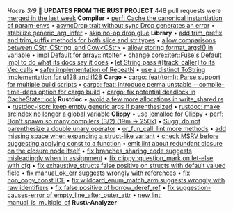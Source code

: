 *Часть 3/9*
📰 **UPDATES FROM THE RUST PROJECT**
448 pull requests were [merged in the last week](https://github.com/search?q=is%3Apr+org%3Arust-lang+is%3Amerged+merged%3A2025-06-17..2025-06-24)
**Compiler**
• [perf: Cache the canonical instantiation of param\-envs](https://github.com/rust-lang/rust/pull/142316)
• [asyncDrop trait without sync Drop generates an error](https://github.com/rust-lang/rust/pull/142606)
• [stabilize generic\_arg\_infer](https://github.com/rust-lang/rust/pull/141610)
• [skip no\-op drop glue](https://github.com/rust-lang/rust/pull/142508)
**Library**
• [add trim\_prefix and trim\_suffix methods for both slice and str types](https://github.com/rust-lang/rust/pull/142331)
• [allow comparisons between CStr, CString, and Cow<CStr\>](https://github.com/rust-lang/rust/pull/137268)
• [allow storing format\_args\!\(\) in variable](https://github.com/rust-lang/rust/pull/140748)
• [impl Default for array::IntoIter](https://github.com/rust-lang/rust/pull/141574)
• [change core::iter::Fuse's Default impl to do what its docs say it does](https://github.com/rust-lang/rust/pull/140985)
• [let String pass \#\[track\_caller\] to its Vec calls](https://github.com/rust-lang/rust/pull/142728)
• [safer implementation of RepeatN](https://github.com/rust-lang/rust/pull/130887)
• [use a distinct ToString implementation for u128 and i128](https://github.com/rust-lang/rust/pull/142294)
**Cargo**
• [cargo: feat\(toml\): Parse support for multiple build scripts](https://github.com/rust-lang/cargo/pull/15630)
• [cargo: feat: introduce perma unstable \-\-compile\-time\-deps option for cargo build](https://github.com/rust-lang/cargo/pull/15674)
• [cargo: fix potential deadlock in CacheState::lock](https://github.com/rust-lang/cargo/pull/15698)
**Rustdoc**
• [avoid a few more allocations in write\_shared\.rs](https://github.com/rust-lang/rust/pull/142667)
• [rustdoc\-json: keep empty generic args if parenthesized](https://github.com/rust-lang/rust/pull/142932)
• [rustdoc: make srcIndex no longer a global variable](https://github.com/rust-lang/rust/pull/142100)
**Clippy**
• [use jemalloc for Clippy](https://github.com/rust-lang/rust/pull/142286)
• [perf: Don't spawn so many compilers \(3/2\) \(19m → 250k\)](https://github.com/rust-lang/rust-clippy/pull/15030)
• [Sugg: do not parenthesize a double unary operator](https://github.com/rust-lang/rust-clippy/pull/14983)
• [or\_fun\_call: lint more methods](https://github.com/rust-lang/rust-clippy/pull/15071)
• [add missing space when expanding a struct\-like variant](https://github.com/rust-lang/rust-clippy/pull/15096)
• [check MSRV before suggesting applying const to a function](https://github.com/rust-lang/rust-clippy/pull/15080)
• [emit lint about redundant closure on the closure node itself](https://github.com/rust-lang/rust-clippy/pull/14791)
• [fix branches\_sharing\_code suggests misleadingly when in assignment](https://github.com/rust-lang/rust-clippy/pull/15076)
• [fix clippy::question\_mark on let\-else with cfg](https://github.com/rust-lang/rust-clippy/pull/15082)
• [fix exhaustive\_structs false positive on structs with default valued field](https://github.com/rust-lang/rust-clippy/pull/15022)
• [fix manual\_ok\_err suggests wrongly with references](https://github.com/rust-lang/rust-clippy/pull/15053)
• [fix non\_copy\_const ICE](https://github.com/rust-lang/rust-clippy/pull/15083)
• [fix wildcard\_enum\_match\_arm suggests wrongly with raw identifiers](https://github.com/rust-lang/rust-clippy/pull/15093)
• [fix false positive of borrow\_deref\_ref](https://github.com/rust-lang/rust-clippy/pull/14967)
• [fix suggestion\-causes\-error of empty\_line\_after\_outer\_attr](https://github.com/rust-lang/rust-clippy/pull/15078)
• [new lint: manual\_is\_multiple\_of](https://github.com/rust-lang/rust-clippy/pull/14292)
**Rust\\-Analyzer**
